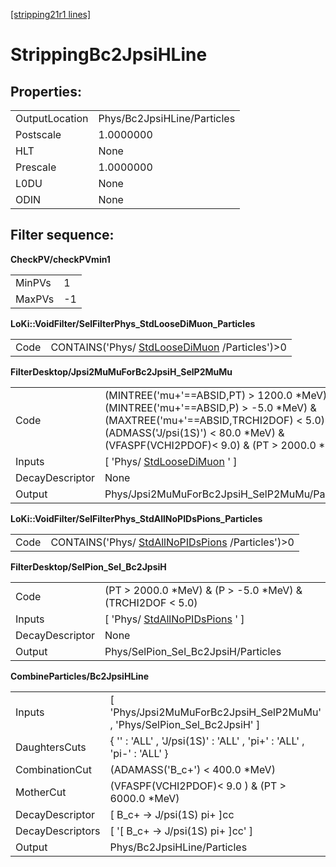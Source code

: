 [[stripping21r1 lines]](./stripping21r1-leptonic)

# StrippingBc2JpsiHLine

## Properties:

|                |                             |
|----------------|-----------------------------|
| OutputLocation | Phys/Bc2JpsiHLine/Particles |
| Postscale      | 1.0000000                   |
| HLT            | None                        |
| Prescale       | 1.0000000                   |
| L0DU           | None                        |
| ODIN           | None                        |

## Filter sequence:

**CheckPV/checkPVmin1**

|        |     |
|--------|-----|
| MinPVs | 1   |
| MaxPVs | -1  |

**LoKi::VoidFilter/SelFilterPhys_StdLooseDiMuon_Particles**

|      |                                                                                  |
|------|----------------------------------------------------------------------------------|
| Code | CONTAINS('Phys/ [StdLooseDiMuon](./stripping21r1-stdloosedimuon) /Particles')\>0 |

**FilterDesktop/Jpsi2MuMuForBc2JpsiH_SelP2MuMu**

|                 |                                                                                                                                                                                                                          |
|-----------------|--------------------------------------------------------------------------------------------------------------------------------------------------------------------------------------------------------------------------|
| Code            | (MINTREE('mu+'==ABSID,PT) \> 1200.0 \*MeV) & (MINTREE('mu+'==ABSID,P) \> -5.0 \*MeV) & (MAXTREE('mu+'==ABSID,TRCHI2DOF) \< 5.0) & (ADMASS('J/psi(1S)') \< 80.0 \*MeV) & (VFASPF(VCHI2PDOF)\< 9.0) & (PT \> 2000.0 \*MeV) |
| Inputs          | [ 'Phys/ [StdLooseDiMuon](./stripping21r1-stdloosedimuon) ' ]                                                                                                                                                          |
| DecayDescriptor | None                                                                                                                                                                                                                     |
| Output          | Phys/Jpsi2MuMuForBc2JpsiH_SelP2MuMu/Particles                                                                                                                                                                            |

**LoKi::VoidFilter/SelFilterPhys_StdAllNoPIDsPions_Particles**

|      |                                                                                        |
|------|----------------------------------------------------------------------------------------|
| Code | CONTAINS('Phys/ [StdAllNoPIDsPions](./stripping21r1-stdallnopidspions) /Particles')\>0 |

**FilterDesktop/SelPion_Sel_Bc2JpsiH**

|                 |                                                                       |
|-----------------|-----------------------------------------------------------------------|
| Code            | (PT \> 2000.0 \*MeV) & (P \> -5.0 \*MeV) & (TRCHI2DOF \< 5.0)         |
| Inputs          | [ 'Phys/ [StdAllNoPIDsPions](./stripping21r1-stdallnopidspions) ' ] |
| DecayDescriptor | None                                                                  |
| Output          | Phys/SelPion_Sel_Bc2JpsiH/Particles                                   |

**CombineParticles/Bc2JpsiHLine**

|                  |                                                                           |
|------------------|---------------------------------------------------------------------------|
| Inputs           | [ 'Phys/Jpsi2MuMuForBc2JpsiH_SelP2MuMu' , 'Phys/SelPion_Sel_Bc2JpsiH' ] |
| DaughtersCuts    | { '' : 'ALL' , 'J/psi(1S)' : 'ALL' , 'pi+' : 'ALL' , 'pi-' : 'ALL' }      |
| CombinationCut   | (ADAMASS('B_c+') \< 400.0 \*MeV)                                          |
| MotherCut        | (VFASPF(VCHI2PDOF)\< 9.0 ) & (PT \> 6000.0 \*MeV)                         |
| DecayDescriptor  | [ B_c+ -\> J/psi(1S) pi+ ]cc                                            |
| DecayDescriptors | [ '[ B_c+ -\> J/psi(1S) pi+ ]cc' ]                                    |
| Output           | Phys/Bc2JpsiHLine/Particles                                               |
